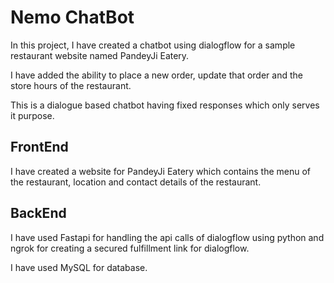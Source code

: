 # Nemo ChatBot
In this project, I have created a chatbot using dialogflow for a sample restaurant website named PandeyJi Eatery.

I have added the ability to place a new order, update that order and the store hours of the restaurant.

This is a dialogue based chatbot having fixed responses which only serves it purpose.

## FrontEnd
I have created a website for PandeyJi Eatery which contains the menu of the restaurant, location and contact details of the restaurant.

## BackEnd
I have used Fastapi for handling the api calls of dialogflow using python and ngrok for creating a secured fulfillment link for dialogflow.

I have used MySQL for database.

